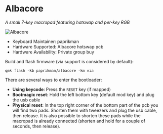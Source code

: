 # Albacore

*A small 7-key macropad featuring hotswap and per-key RGB*

![Albacore](https://github.com/paprikman/my_files/blob/master/albacore_macropad.jpg)

* Keyboard Maintainer: paprikman
* Hardware Supported: Albacore hotswap pcb
* Hardware Availability: Private group buy

Build and flash firmware (via support is considered by default):

    qmk flash -kb paprikman/albacore -km via

There are several ways to enter the bootloader:
* **Using keycode**: Press the `RESET` key (if mapped)
* **Bootmagic reset**: Hold the left bottom key (default mod key) and plug the usb cable
* **Physical reset**: In the top right corner of the bottom part of the pcb you will find two pads. Shorten them with tweezers and plug the usb cable, then release. It is also possible to shorten these pads while the macropad is already connected (shorten and hold for a couple of seconds, then release).